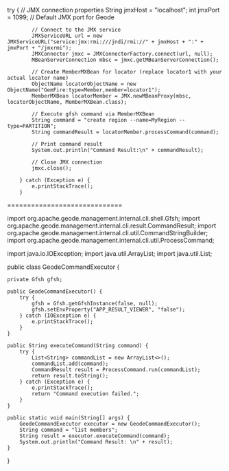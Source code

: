  try {
            // JMX connection properties
            String jmxHost = "localhost";
            int jmxPort = 1099; // Default JMX port for Geode

            // Connect to the JMX service
            JMXServiceURL url = new JMXServiceURL("service:jmx:rmi:///jndi/rmi://" + jmxHost + ":" + jmxPort + "/jmxrmi");
            JMXConnector jmxc = JMXConnectorFactory.connect(url, null);
            MBeanServerConnection mbsc = jmxc.getMBeanServerConnection();

            // Create MemberMXBean for locator (replace locator1 with your actual locator name)
            ObjectName locatorObjectName = new ObjectName("GemFire:type=Member,member=locator1");
            MemberMXBean locatorMember = JMX.newMBeanProxy(mbsc, locatorObjectName, MemberMXBean.class);

            // Execute gfsh command via MemberMXBean
            String command = "create region --name=MyRegion --type=PARTITION";
            String commandResult = locatorMember.processCommand(command);

            // Print command result
            System.out.println("Command Result:\n" + commandResult);

            // Close JMX connection
            jmxc.close();

        } catch (Exception e) {
            e.printStackTrace();
        }
=============================

import org.apache.geode.management.internal.cli.shell.Gfsh;
import org.apache.geode.management.internal.cli.result.CommandResult;
import org.apache.geode.management.internal.cli.util.CommandStringBuilder;
import org.apache.geode.management.internal.cli.util.ProcessCommand;

import java.io.IOException;
import java.util.ArrayList;
import java.util.List;

public class GeodeCommandExecutor {

    private Gfsh gfsh;

    public GeodeCommandExecutor() {
        try {
            gfsh = Gfsh.getGfshInstance(false, null);
            gfsh.setEnvProperty("APP_RESULT_VIEWER", "false");
        } catch (IOException e) {
            e.printStackTrace();
        }
    }

    public String executeCommand(String command) {
        try {
            List<String> commandList = new ArrayList<>();
            commandList.add(command);
            CommandResult result = ProcessCommand.run(commandList);
            return result.toString();
        } catch (Exception e) {
            e.printStackTrace();
            return "Command execution failed.";
        }
    }

    public static void main(String[] args) {
        GeodeCommandExecutor executor = new GeodeCommandExecutor();
        String command = "list members";
        String result = executor.executeCommand(command);
        System.out.println("Command Result: \n" + result);
    }
}
